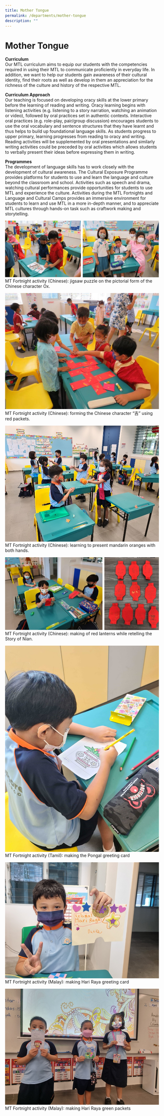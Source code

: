 ```yaml
---
title: Mother Tongue
permalink: /departments/mother-tongue
description: ""
---
```

# **Mother Tongue**

**Curriculum**  
Our MTL curriculum aims to equip our students with the competencies required in using their MTL to communicate proficiently in everyday life. In addition, we want to help our students gain awareness of their cultural identity, find their roots as well as develop in them an appreciation for the richness of the culture and history of the respective MTL.

**Curriculum Approach**  
Our teaching is focused on developing oracy skills at the lower primary before the learning of reading and writing. Oracy learning begins with listening activities (e.g. listening to a story narration, watching an animation or video), followed by oral practices set in authentic contexts. Interactive oral practices (e.g. role-play, pair/group discussion) encourages students to use the oral vocabulary and sentence structures that they have learnt and thus helps to build up foundational language skills. As students progress to upper primary, learning progresses from reading to oracy and writing. Reading activities will be supplemented by oral presentations and similarly writing activities could be preceded by oral activities which allows students to verbally present their ideas before expressing them in writing.

**Programmes**  
The development of language skills has to work closely with the development of cultural awareness. The Cultural Exposure Programme provides platforms for students to use and learn the language and culture beyond the classroom and school. Activities such as speech and drama, watching cultural performances provide opportunities for students to use MTL and experience the culture. Activities during the MTL Fortnights and Language and Cultural Camps provides an immersive environment for students to learn and use MTL in a more in-depth manner, and to appreciate MTL cultures through hands-on task such as craftwork making and storytelling.

![](/images/MT_chinese_pic01.jpg)
MT Fortnight activity (Chinese): jigsaw puzzle on the pictorial form of the Chinese character Ox.

![](/images/MT_chinese_pic03.jpg)
MT Fortnight activity (Chinese): forming the Chinese character “吉” using red packets.

![](/images/MT_chinese_pic04.jpg)
MT Fortnight activity (Chinese): learning to present mandarin oranges with both hands.

![](/images/MT_chinese_pic05.jpg)
MT Fortnight activity (Chinese): making of red lanterns while retelling the Story of Nian.

![](/images/MTF%20activityTamil_Pongal%20card.jpg)
MT Fortnight activity (Tamil): making the Pongal greeting card

![](/images/MTF%20activityMalay_HariRaya_GreetingCart.jpg)
MT Fortnight activity (Malay): making Hari Raya greeting card

![](/images/MTF%20activityMalay_HariRaya_GreenPacket.jpg)
MT Fortnight activity (Malay): making Hari Raya green packets